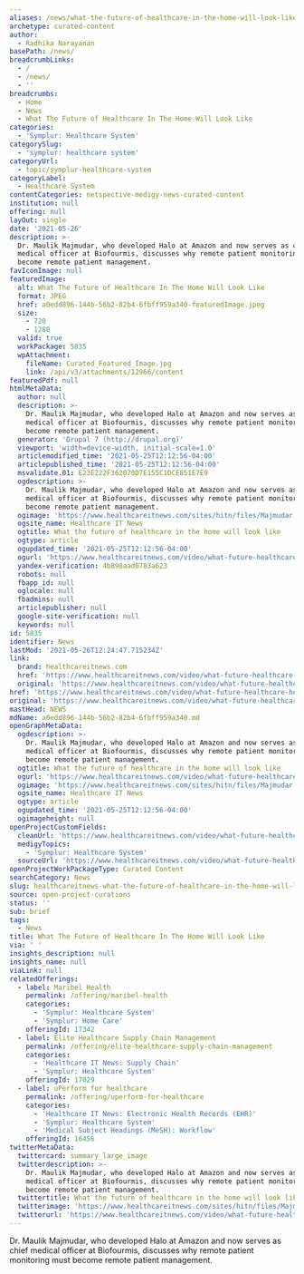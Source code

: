 ```yaml
---
aliases: /news/what-the-future-of-healthcare-in-the-home-will-look-like
archetype: curated-content
author:
  - Radhika Narayanan
basePath: /news/
breadcrumbLinks:
  - /
  - /news/
  - ''
breadcrumbs:
  - Home
  - News
  - What The Future of Healthcare In The Home Will Look Like
categories:
  - 'Symplur: Healthcare System'
categorySlug:
  - 'symplur: healthcare system'
categoryUrl:
  - topic/symplur-healthcare-system
categoryLabel:
  - Healthcare System
contentCategories: netspective-medigy-news-curated-content
institution: null
offering: null
layOut: single
date: '2021-05-26'
description: >-
  Dr. Maulik Majmudar, who developed Halo at Amazon and now serves as chief
  medical officer at Biofourmis, discusses why remote patient monitoring must
  become remote patient management.
favIconImage: null
featuredImage:
  alt: What The Future of Healthcare In The Home Will Look Like
  format: JPEG
  href: a0edd896-144b-56b2-82b4-6fbff959a340-featuredImage.jpeg
  size:
    - 720
    - 1280
  valid: true
  workPackage: 5835
  wpAttachment:
    fileName: Curated_Featured_Image.jpg
    link: /api/v3/attachments/12966/content
featuredPdf: null
htmlMetaData:
  author: null
  description: >-
    Dr. Maulik Majmudar, who developed Halo at Amazon and now serves as chief
    medical officer at Biofourmis, discusses why remote patient monitoring must
    become remote patient management.
  generator: 'Drupal 7 (http://drupal.org)'
  viewport: 'width=device-width, initial-scale=1.0'
  articlemodified_time: '2021-05-25T12:12:56-04:00'
  articlepublished_time: '2021-05-25T12:12:56-04:00'
  msvalidate.01: E23E222F362070D7E155C1DCE851E7E9
  ogdescription: >-
    Dr. Maulik Majmudar, who developed Halo at Amazon and now serves as chief
    medical officer at Biofourmis, discusses why remote patient monitoring must
    become remote patient management.
  ogimage: 'https://www.healthcareitnews.com/sites/hitn/files/Majmudar.jpg'
  ogsite_name: Healthcare IT News
  ogtitle: What the future of healthcare in the home will look like
  ogtype: article
  ogupdated_time: '2021-05-25T12:12:56-04:00'
  ogurl: 'https://www.healthcareitnews.com/video/what-future-healthcare-home-will-look'
  yandex-verification: 4b898aad0783a623
  robots: null
  fbapp_id: null
  oglocale: null
  fbadmins: null
  articlepublisher: null
  google-site-verification: null
  keywords: null
id: 5835
identifier: News
lastMod: '2021-05-26T12:24:47.715234Z'
link:
  brand: healthcareitnews.com
  href: 'https://www.healthcareitnews.com/video/what-future-healthcare-home-will-look'
  original: 'https://www.healthcareitnews.com/video/what-future-healthcare-home-will-look'
href: 'https://www.healthcareitnews.com/video/what-future-healthcare-home-will-look'
original: 'https://www.healthcareitnews.com/video/what-future-healthcare-home-will-look'
mastHead: NEWS
mdName: a0edd896-144b-56b2-82b4-6fbff959a340.md
openGraphMetaData:
  ogdescription: >-
    Dr. Maulik Majmudar, who developed Halo at Amazon and now serves as chief
    medical officer at Biofourmis, discusses why remote patient monitoring must
    become remote patient management.
  ogtitle: What the future of healthcare in the home will look like
  ogurl: 'https://www.healthcareitnews.com/video/what-future-healthcare-home-will-look'
  ogimage: 'https://www.healthcareitnews.com/sites/hitn/files/Majmudar.jpg'
  ogsite_name: Healthcare IT News
  ogtype: article
  ogupdated_time: '2021-05-25T12:12:56-04:00'
  ogimageheight: null
openProjectCustomFields:
  cleanUrl: 'https://www.healthcareitnews.com/video/what-future-healthcare-home-will-look'
  medigyTopics:
    - 'Symplur: Healthcare System'
  sourceUrl: 'https://www.healthcareitnews.com/video/what-future-healthcare-home-will-look'
openProjectWorkPackageType: Curated Content
searchCategory: News
slug: healthcareitnews-what-the-future-of-healthcare-in-the-home-will-look-like
source: open-project-curations
status: ''
sub: brief
tags:
  - News
title: What The Future of Healthcare In The Home Will Look Like
via: ' '
insights_description: null
insights_name: null
viaLink: null
relatedOfferings:
  - label: Maribel Health
    permalink: /offering/maribel-health
    categories:
      - 'Symplur: Healthcare System'
      - 'Symplur: Home Care'
    offeringId: 17342
  - label: Elite Healthcare Supply Chain Management
    permalink: /offering/elite-healthcare-supply-chain-management
    categories:
      - 'Healthcare IT News: Supply Chain'
      - 'Symplur: Healthcare System'
    offeringId: 17029
  - label: uPerform for healthcare
    permalink: /offering/uperform-for-healthcare
    categories:
      - 'Healthcare IT News: Electronic Health Records (EHR)'
      - 'Symplur: Healthcare System'
      - 'Medical Subject Headings (MeSH): Workflow'
    offeringId: 16456
twitterMetaData:
  twittercard: summary_large_image
  twitterdescription: >-
    Dr. Maulik Majmudar, who developed Halo at Amazon and now serves as chief
    medical officer at Biofourmis, discusses why remote patient monitoring must
    become remote patient management.
  twittertitle: What the future of healthcare in the home will look like
  twitterimage: 'https://www.healthcareitnews.com/sites/hitn/files/Majmudar.jpg'
  twitterurl: 'https://www.healthcareitnews.com/video/what-future-healthcare-home-will-look'
---
```

<p>Dr. Maulik Majmudar, who developed Halo at Amazon and now serves as chief medical officer at Biofourmis, discusses why remote patient monitoring must become remote patient management.</p>